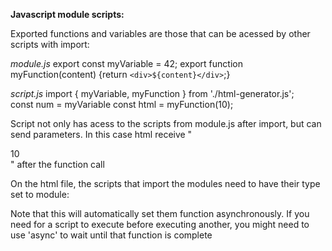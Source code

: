 **Javascript module scripts:**

Exported functions and variables are those that can be acessed by other scripts with import:

*module.js*
export const myVariable = 42;
export function myFunction(content) {return `<div>${content}</div>`;}

*script.js*
import { myVariable, myFunction } from './html-generator.js';\
const num = myVariable
const html = myFunction(10);

Script not only has acess to the scripts from module.js after import, but can send parameters.
In this case html receive "<div>10</div>" after the function call

On the html file, the scripts that import the modules need to have their type set to module:
<script type="module" src="name.js"></script>

Note that this will automatically set them function asynchronously. If you need for a script to execute
before executing another, you might need to use 'async' to wait until that function is complete
